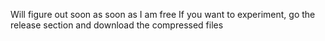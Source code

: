 Will figure out soon as soon as I am free
If you want to experiment, go the release section and download the compressed files
